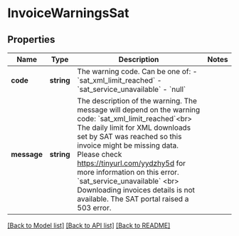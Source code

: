 # InvoiceWarningsSat

## Properties
Name | Type | Description | Notes
------------ | ------------- | ------------- | -------------
**code** | **string** | The warning code. Can be one of:    - &#x60;sat_xml_limit_reached&#x60;   - &#x60;sat_service_unavailable&#x60;   - &#x60;null&#x60; | 
**message** | **string** | The description of the warning.  The message will depend on the warning code:  &#x60;sat_xml_limit_reached&#x60;&lt;br&gt; The daily limit for XML downloads set by SAT was reached so this invoice might be missing data. Please check https://tinyurl.com/yydzhy5d for more information on this error.  &#x60;sat_service_unavailable&#x60; &lt;br&gt; Downloading invoices details is not available. The SAT portal raised a 503 error. | 

[[Back to Model list]](../../README.md#documentation-for-models) [[Back to API list]](../../README.md#documentation-for-api-endpoints) [[Back to README]](../../README.md)

